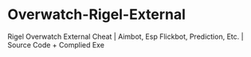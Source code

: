 # Overwatch-Rigel-External
Rigel Overwatch External Cheat | Aimbot, Esp Flickbot, Prediction, Etc. | Source Code + Complied Exe
